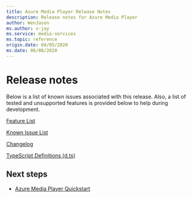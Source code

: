 ```yaml
---
title: Azure Media Player Release Notes
description: Release notes for Azure Media Player
author: WenJason
ms.author: v-jay
ms.service: media-services
ms.topic: reference
origin.date: 04/05/2020
ms.date: 06/08/2020
---
```

# Release notes

Below is a list of known issues associated with this release.  Also, a list of tested and unsupported features is provided below to help during development.

[Feature List](azure-media-player-feature-list.md)

[Known Issue List](azure-media-player-known-issues.md)

[Changelog](azure-media-player-changelog.md "Changelog")

<!-- Typescript definitions were moved to the samples repository.>-->
[TypeScript Definitions (d.ts)](https://github.com/Azure-Samples/azure-media-player-samples "TypeScript Definitions" )

## Next steps

- [Azure Media Player Quickstart](azure-media-player-quickstart.md)